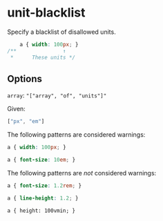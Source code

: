 # unit-blacklist

Specify a blacklist of disallowed units.

```css
    a { width: 100px; }
/**               ↑
 *      These units */
```

## Options

`array`: `"["array", "of", "units"]"`

Given:

```js
["px", "em"]
```

The following patterns are considered warnings:

```css
a { width: 100px; }
```

```css
a { font-size: 10em; }
```

The following patterns are *not* considered warnings:

```css
a { font-size: 1.2rem; }
```

```css
a { line-height: 1.2; }
```

```
a { height: 100vmin; }
```

